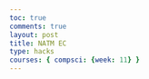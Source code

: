 ```yaml
---
toc: true
comments: true
layout: post
title: NATM EC
type: hacks
courses: { compsci: {week: 11} }
---
```


